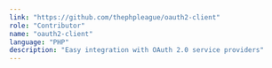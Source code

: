 ```yaml
---
link: "https://github.com/thephpleague/oauth2-client"
role: "Contributor"
name: "oauth2-client"
language: "PHP"
description: "Easy integration with OAuth 2.0 service providers"
---
```

